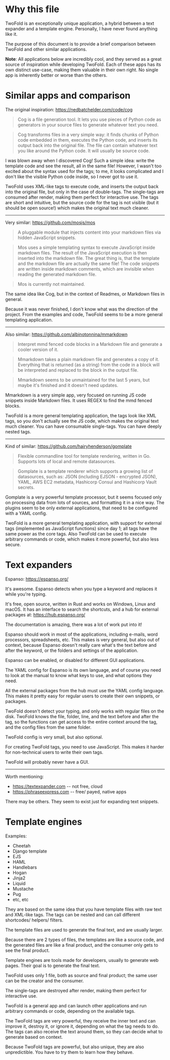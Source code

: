 # Why this file

TwoFold is an exceptionally unique application, a hybrid between a text expander
and a template engine. Personally, I have never found anything like it.

The purpose of this document is to provide a brief comparison between TwoFold
and other similar applications.

**Note**: All applications below are incredibly cool, and they served as a great
source of inspiration while developing TwoFold. Each of these apps has its own
distinct use-case, making them valuable in their own right. No single app is
inherently better or worse than the others.

# Similar apps and comparison

The original inspiration: https://nedbatchelder.com/code/cog

> Cog is a file generation tool. It lets you use pieces of Python code as
> generators in your source files to generate whatever text you need.

> Cog transforms files in a very simple way: it finds chunks of Python code
> embedded in them, executes the Python code, and inserts its output back into
> the original file. The file can contain whatever text you like around the
> Python code. It will usually be source code.

I was blown away when I discovered Cog! Such a simple idea: write the template
code and see the result, all in the same file! However, I wasn't too excited
about the syntax used for the tags; to me, it looks complicated and I don't like
the visible Python code inside, so I never got to use it.

TwoFold uses XML-like tags to execute code, and inserts the output back into the
original file, but only in the case of double-tags. The single-tags are consumed
after render, making them perfect for interactive use. The tags are short and
intuitive, but the source code for the tag is not visible (but it should be open
source!) which makes the original text much cleaner.

---

Very similar: https://github.com/mosjs/mos

> A pluggable module that injects content into your markdown files via hidden
> JavaScript snippets.

> Mos uses a simple templating syntax to execute JavaScript inside markdown
> files. The result of the JavaScript execution is then inserted into the
> markdown file. The great thing is, that the template and the markdown file are
> actually the same file! The code snippets are written inside markdown
> comments, which are invisible when reading the generated markdown file.

> Mos is currently not maintained.

The same idea like Cog, but in the context of Readmes, or Markdown files in
general.

Because it was never finished, I don't know what was the direction of the
project. From the examples and code, TwoFold seems to be a more general
templating application.

---

Also similar: https://github.com/albinotonnina/mmarkdown

> Interpret mmd fenced code blocks in a Markdown file and generate a cooler
> version of it.

> Mmarkdown takes a plain markdown file and generates a copy of it. Everything
> that is returned (as a string) from the code in a block will be interpreted
> and replaced to the block in the output file.

> Mmarkdown seems to be unmaintained for the last 5 years, but maybe it's
> finished and it doesn't need updates.

Mmarkdown is a very simple app, very focused on running JS code snippets inside
Markdown files. It uses REGEX to find the mmd fenced blocks.

TwoFold is a more general templating application, the tags look like XML tags,
so you don't actually see the JS code, which makes the original text much
cleaner. You can have consumable single-tags. You can have deeply nested tags.

---

Kind of similar: https://github.com/hairyhenderson/gomplate

> Flexible commandline tool for template rendering, written in Go. Supports lots
> of local and remote datasources.

> Gomplate is a template renderer which supports a growing list of datasources,
> such as: JSON (including EJSON - encrypted JSON), YAML, AWS EC2 metadata,
> Hashicorp Consul and Hashicorp Vault secrets.

Gomplate is a very powerful template processor, but it seems focused only on
processing data from lots of sources, and formatting it in a nice way. The
plugins seem to be only external applications, that need to be configured with a
YAML config.

TwoFold is a more general templating application, with support for external tags
(implemented as JavaScript functions) since day 1; all tags have the same power
as the core tags. Also TwoFold can be used to execute arbitrary commands or
code, which makes it more powerful, but also less secure.

# Text expanders

Espanso: https://espanso.org/

It's awesome. Espanso detects when you type a keyword and replaces it while
you're typing.

It's free, open source, written in Rust and works on Windows, Linux and macOS.
It has an interface to search the shortcuts, and a hub for external packages at:
https://hub.espanso.org/

The documentation is amazing, there was a lot of work put into it!

Espanso should work in most of the applications, including e-mails, word
processors, spreadsheets, etc. This makes is very general, but also out of
context, because Espanso doesn't really care what's the text before and after
the keyword, or the folders and settings of the application.

Espanso can be enabled, or disabled for different GUI applications.

The YAML config for Espanso is its own language, and of course you need to look
at the manual to know what keys to use, and what options they need.

All the external packages from the hub must use the YAML config language. This
makes it pretty easy for regular users to create their own snippets, or
packages.

TwoFold doesn't detect your typing, and only works with regular files on the
disk. TwoFold knows the file, folder, line, and the text before and after the
tag, so the functions can get access to the entire context around the tag, and
the config files from the same folder.

TwoFold config is very small, but also optional.

For creating TwoFold tags, you need to use JavaScript. This makes it harder for
non-technical users to write their own tags.

TwoFold will probably never have a GUI.

---

Worth mentioning:

- https://textexpander.com -- not free, cloud
- https://phraseexpress.com -- free/ payed, native apps

There may be others. They seem to exist just for expanding text snippets.

# Template engines

Examples:

- Cheetah
- Django template
- EJS
- HAML
- Handlebars
- Hogan
- Jinja2
- Liquid
- Mustache
- Pug
- etc, etc

They are based on the same idea that you have template files with raw text and
XML-like tags. The tags can be nested and can call different shortcodes/
helpers/ filters.

The template files are used to generate the final text, and are usually larger.

Because there are 2 types of files, the templates are like a source code, and
the generated files are like a final product, and the consumer only gets to see
the final product.

Template engines are tools made for developers, usually to generate web pages.
Their goal is to generate the final text.

TwoFold uses only 1 file, both as source and final product; the same user can be
the creator and the consumer.

The single-tags are destroyed after render, making them perfect for interactive
use.

TwoFold is a general app and can launch other applications and run arbitrary
commands or code, depending on the available tags.

The TwoFold tags are very powerful, they receive the inner text and can improve
it, destroy it, or ignore it, depending on what the tag needs to do. The tags
can also receive the text around them, so they can decide what to generate based
on context.

Because TwoFold tags are powerful, but also unique, they are also unpredictible.
You have to try them to learn how they behave.
